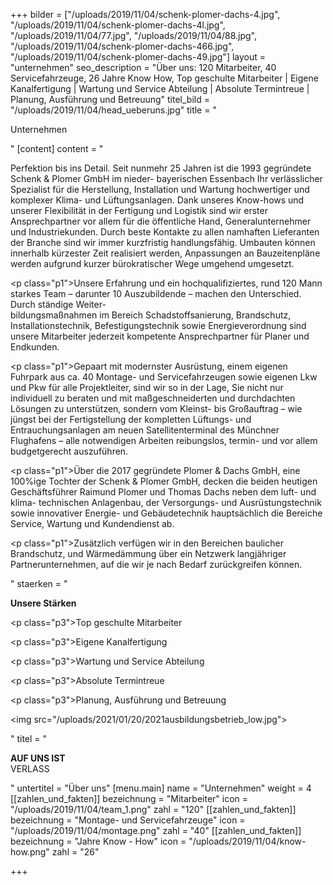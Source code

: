 +++
bilder = ["/uploads/2019/11/04/schenk-plomer-dachs-4.jpg", "/uploads/2019/11/04/schenk-plomer-dachs-4l.jpg", "/uploads/2019/11/04/77.jpg", "/uploads/2019/11/04/88.jpg", "/uploads/2019/11/04/schenk-plomer-dachs-466.jpg", "/uploads/2019/11/04/schenk-plomer-dachs-49.jpg"]
layout = "unternehmen"
seo_description = "Über uns: 120 Mitarbeiter, 40 Servicefahrzeuge, 26 Jahre Know How, Top geschulte Mitarbeiter | Eigene Kanalfertigung | Wartung und Service Abteilung | Absolute Termintreue | Planung, Ausführung und Betreuung"
titel_bild = "/uploads/2019/11/04/head_ueberuns.jpg"
title = "<p>Unternehmen</p>"
[content]
content = "<p>Perfektion bis ins Detail. Seit nunmehr 25 Jahren ist die 1993 gegründete Schenk &amp; Plomer GmbH im nieder- bayerischen Essenbach Ihr verlässlicher Spezialist für die Herstellung, Installation und Wartung hochwertiger und komplexer Klima- und Lüftungsanlagen. Dank unseres Know-hows und unserer Flexibilität in der Fertigung und Logistik sind wir erster Ansprechpartner vor allem für die öffentliche Hand, Generalunternehmer und Industriekunden. Durch beste Kontakte zu allen namhaften Lieferanten der Branche sind wir immer kurzfristig handlungsfähig. Umbauten können innerhalb kürzester Zeit realisiert werden, Anpassungen an Bauzeitenpläne werden aufgrund kurzer bürokratischer Wege umgehend umgesetzt.</p><p class=\"p1\">Unsere Erfahrung und ein hochqualifiziertes, rund 120 Mann starkes Team – darunter 10 Auszubildende – machen den Unterschied. Durch ständige Weiter- <br> bildungsmaßnahmen im Bereich Schadstoffsanierung, Brandschutz, Installationstechnik, Befestigungstechnik sowie Energieverordnung sind unsere Mitarbeiter jederzeit kompetente Ansprechpartner für Planer und Endkunden.</p><p class=\"p1\">Gepaart mit modernster Ausrüstung, einem eigenen Fuhrpark aus ca. 40 Montage- und Servicefahrzeugen sowie eigenen Lkw und Pkw für alle Projektleiter, sind wir so in der Lage, Sie nicht nur individuell zu beraten und mit maßgeschneiderten und durchdachten Lösungen zu unterstützen, sondern vom Kleinst- bis Großauftrag – wie jüngst bei der Fertigstellung der kompletten Lüftungs- und Entrauchungsanlagen am neuen Satellitenterminal des Münchner Flughafens – alle notwendigen Arbeiten reibungslos, termin- und vor allem budgetgerecht auszuführen.</p><p class=\"p1\">Über die 2017 gegründete Plomer &amp; Dachs GmbH, eine 100%ige Tochter der Schenk &amp; Plomer GmbH, decken die beiden heutigen Geschäftsführer Raimund Plomer und Thomas Dachs neben dem luft- und klima- technischen Anlagenbau, der Versorgungs- und Ausrüstungstechnik sowie innovativer Energie- und Gebäudetechnik hauptsächlich die Bereiche Service, Wartung und Kundendienst ab.</p><p class=\"p1\">Zusätzlich verfügen wir in den Bereichen baulicher Brandschutz, und Wärmedämmung über ein Netzwerk langjähriger Partnerunternehmen, auf die wir je nach Bedarf zurückgreifen können.</p>"
staerken = "<p><strong>Unsere Stärken</strong></p><p class=\"p3\">Top geschulte Mitarbeiter</p><p class=\"p3\">Eigene Kanalfertigung</p><p class=\"p3\">Wartung und Service Abteilung</p><p class=\"p3\">Absolute Termintreue</p><p class=\"p3\">Planung, Ausführung und Betreuung</p><p><img src=\"/uploads/2021/01/20/2021ausbildungsbetrieb_low.jpg\"></p>"
titel = "<p><strong>AUF UNS IST<br></strong>VERLASS</p>"
untertitel = "Über uns"
[menu.main]
name = "Unternehmen"
weight = 4
[[zahlen_und_fakten]]
bezeichnung = "Mitarbeiter"
icon = "/uploads/2019/11/04/team_1.png"
zahl = "120"
[[zahlen_und_fakten]]
bezeichnung = "Montage- und Servicefahrzeuge"
icon = "/uploads/2019/11/04/montage.png"
zahl = "40"
[[zahlen_und_fakten]]
bezeichnung = "Jahre Know - How"
icon = "/uploads/2019/11/04/know-how.png"
zahl = "26"

+++
